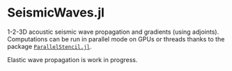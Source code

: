 # SeismicWaves.jl

1-2-3D acoustic seismic wave propagation and gradients (using adjoints). 
Computations can be run in parallel mode on GPUs or threads thanks to the package [`ParallelStencil.jl`](https://github.com/omlins/ParallelStencil.jl).

Elastic wave propagation is work in progress.
